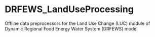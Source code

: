# DRFEWS_LandUseProcessing
Offline data preprocessors for the Land Use Change (LUC) module of Dynamic Regional Food Energy Water System (DRFEWS)  model
